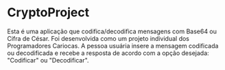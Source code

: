 # CryptoProject
 Esta é uma aplicação que codifica/decodifica mensagens com Base64 ou Cifra de César. Foi desenvolvida como um projeto individual dos Programadores Cariocas.  A pessoa usuária insere a mensagem codificada ou decodificada e recebe a resposta de acordo com a opção desejada: "Codificar" ou "Decodificar". 
